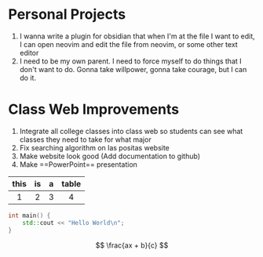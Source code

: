 # Personal Projects
1. I wanna write a plugin for obsidian that when I'm at the file I want to edit, I can open neovim and edit the file from neovim, or some other text editor
2. I need to be my own parent. I need to force myself to do things that I don't want to do. Gonna take willpower, gonna take courage, but I can do it.

# Class Web Improvements
1. Integrate all college classes into class web so students can see what classes they need to take for what major
2. Fix searching algorithm on las positas website
3. Make website look good (Add documentation to github)
4. Make ==PowerPoint== presentation

| this | is | a | table |
| :--: | :--: | :--: | :--: |
| 1 | 2 | 3 | 4 |
```c++
int main() {
	std::cout << "Hello World\n";
}
```

$$ \frac{ax + b}{c} $$
